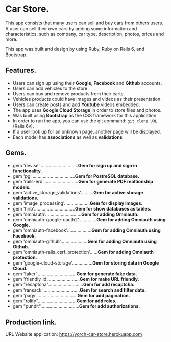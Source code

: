 # Car Store.

This app consists that many users can sell and buy cars from others users.
A user can sell their own cars by adding some information and characteristics, 
such as company, car type, description, photos, prices and more.

This app was built and design by using Ruby, Ruby on Rails 6, and Bootstrap.

## Features.

* Users can sign up using their **Google**, **Facebook** and **Github** accounts.
* Users can add vehicles to the store.
* Users can buy and remove products from their carts.
* Vehicles products could have images and videos as their presentation.
* Users can create posts and add **Youtube** videos embedded.
* The app uses **Google Cloud Storage** in order to store files and photos.
* Was built using **Bootstrap** as the CSS framework for this application.
* In order to run the app, you can use the git command: `git clone URL` (Rails 6v).
* If a user look up for an unknown page, another page will be displayed.
* Each model has **associations** as well as **validations**

## Gems.

* gem 'devise'..............................**Gem for sign up and sign in functionality.**
* gem 'pg'..................................**Gem for PostreSQL database.**
* gem 'rails-erd'...........................**Gem for generate PDF realtionship models.**
* gem 'active_storage_validations'..........**Gem for active storage validations.**
* gem 'image_processing'....................**Gem for display images.**
* gem 'hirb'................................**Gem for show databases as tables.**
* gem 'omniauth'............................**Gem for adding Omniauth.**
* gem 'omniauth-google-oauth2'..............**Gem for adding Omniauth using Google.**
* gem 'omniauth-facebook'...................**Gem for adding Omniauth using Facebook.**
* gem 'omniauth-github'.....................**Gem for adding Omniauth using Github.**
* gem 'omniauth-rails_csrf_protection'......**Gem for adding Omniauth protection.**
* gem 'google-cloud-storage'................**Gem for storing data in Google Cloud.**
* gem 'faker'...............................**Gem for generate fake data.**
* gem 'friendly_id'.........................**Gem for make URL friendly.**
* gem "recaptcha"...........................**Gem for add recaptcha.**
* gem 'ransack'.............................**Gem for search and filter data.**
* gem 'pagy'................................**Gem for add pagination.**
* gem "rolify"..............................**Gem for add roles.**
* gem "pundit"..............................**Gem for add authorizations.**

## Production link.

URL Website application: https://yorch-car-store.herokuapp.com
